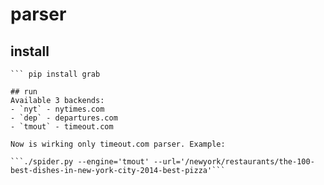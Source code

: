 # parser

## install

``` virtualenv .env
``` pip install grab

## run
Available 3 backends:
- `nyt` - nytimes.com
- `dep` - departures.com
- `tmout` - timeout.com

Now is wirking only timeout.com parser. Example:

```./spider.py --engine='tmout' --url='/newyork/restaurants/the-100-best-dishes-in-new-york-city-2014-best-pizza'```
